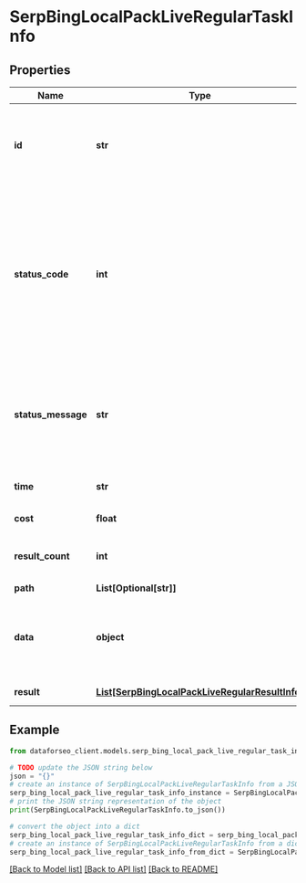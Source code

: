 # SerpBingLocalPackLiveRegularTaskInfo


## Properties

Name | Type | Description | Notes
------------ | ------------- | ------------- | -------------
**id** | **str** | task identifier unique task identifier in our system in the UUID format | [optional] 
**status_code** | **int** | status code of the task generated by DataForSEO, can be within the following range: 10000-60000 you can find the full list of the response codes here | [optional] 
**status_message** | **str** | informational message of the task you can find the full list of general informational messages here | [optional] 
**time** | **str** | execution time, seconds | [optional] 
**cost** | **float** | total tasks cost, USD | [optional] 
**result_count** | **int** | number of elements in the result array | [optional] 
**path** | **List[Optional[str]]** | URL path | [optional] 
**data** | **object** | contains the same parameters that you specified in the POST request | [optional] 
**result** | [**List[SerpBingLocalPackLiveRegularResultInfo]**](SerpBingLocalPackLiveRegularResultInfo.md) | array of results | [optional] 

## Example

```python
from dataforseo_client.models.serp_bing_local_pack_live_regular_task_info import SerpBingLocalPackLiveRegularTaskInfo

# TODO update the JSON string below
json = "{}"
# create an instance of SerpBingLocalPackLiveRegularTaskInfo from a JSON string
serp_bing_local_pack_live_regular_task_info_instance = SerpBingLocalPackLiveRegularTaskInfo.from_json(json)
# print the JSON string representation of the object
print(SerpBingLocalPackLiveRegularTaskInfo.to_json())

# convert the object into a dict
serp_bing_local_pack_live_regular_task_info_dict = serp_bing_local_pack_live_regular_task_info_instance.to_dict()
# create an instance of SerpBingLocalPackLiveRegularTaskInfo from a dict
serp_bing_local_pack_live_regular_task_info_from_dict = SerpBingLocalPackLiveRegularTaskInfo.from_dict(serp_bing_local_pack_live_regular_task_info_dict)
```
[[Back to Model list]](../README.md#documentation-for-models) [[Back to API list]](../README.md#documentation-for-api-endpoints) [[Back to README]](../README.md)


